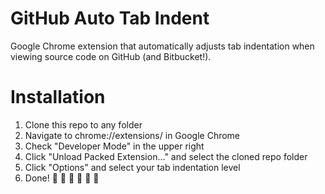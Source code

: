 # GitHub Auto Tab Indent

Google Chrome extension that automatically adjusts tab indentation when viewing source code on GitHub (and Bitbucket!).

# Installation

1. Clone this repo to any folder
1. Navigate to chrome://extensions/ in Google Chrome
1. Check "Developer Mode" in the upper right
1. Click "Unload Packed Extension..." and select the cloned repo folder
1. Click "Options" and select your tab indentation level
1. Done! :tada: :balloon: :confetti_ball: :tada: :balloon: :confetti_ball:
